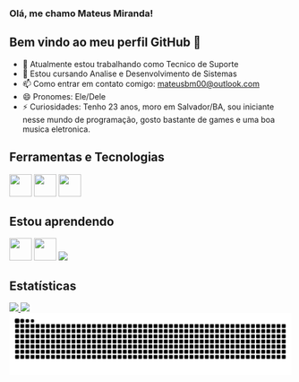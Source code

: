 ### Olá, me chamo Mateus Miranda!
## Bem vindo ao meu perfil GitHub 👋

- 🔭 Atualmente estou trabalhando como Tecnico de Suporte
- 🌱 Estou cursando Analise e Desenvolvimento de Sistemas
- 📫 Como entrar em contato comigo: mateusbm00@outlook.com
- 😄 Pronomes: Ele/Dele
- ⚡ Curiosidades: Tenho 23 anos, moro em Salvador/BA, sou iniciante nesse mundo de programação, gosto bastante de games e uma boa musica eletronica.

## Ferramentas e Tecnologias

<img src="https://cdn.jsdelivr.net/gh/devicons/devicon/icons/html5/html5-original.svg" width="40" height="40" /> <img src="https://cdn.jsdelivr.net/gh/devicons/devicon/icons/css3/css3-original.svg" width="40" height="40" /> <img src="https://cdn.jsdelivr.net/gh/devicons/devicon/icons/linux/linux-original.svg" width="40" height="40" />
          

## Estou aprendendo

<img src="https://cdn.jsdelivr.net/gh/devicons/devicon/icons/javascript/javascript-original.svg" width="40" height="40" /> <img src="https://cdn.jsdelivr.net/gh/devicons/devicon/icons/python/python-original.svg" width="40" height="40" /> <img src="https://cdn.jsdelivr.net/npm/simple-icons@3.13.0/icons/java.svg" />
          
## Estatísticas

<div>
<a href="https://github.com/mateus-miranda">
<img loading="lazy" height="180em" src="https://github-readme-stats.vercel.app/api/top-langs/?username=mateus-miranda&layout=compact&langs_count=7&theme=dracula"/>
<img loading="lazy" height="180em" src="https://github-readme-stats.vercel.app/api?username=mateus-miranda&show_icons=true&theme=dracula&include_all_commits=true&count_private=true"/>
</div>

<picture>
  <source media="(prefers-color-scheme: dark)" srcset="https://raw.githubusercontent.com/mateus-miranda/mateus-miranda/output/github-contribution-grid-snake-dark.svg">
  <source media="(prefers-color-scheme: light)" srcset="https://raw.githubusercontent.com/mateus-miranda/mateus-miranda/output/github-contribution-grid-snake.svg">
  <img alt="github contribution grid snake animation" src="https://raw.githubusercontent.com/mateus-miranda/mateus-miranda/output/github-contribution-grid-snake.svg">
</picture>

